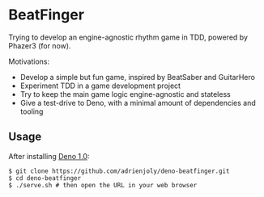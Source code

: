 # BeatFinger

Trying to develop an engine-agnostic rhythm game in TDD, powered by Phazer3 (for now).

Motivations:

- Develop a simple but fun game, inspired by BeatSaber and GuitarHero
- Experiment TDD in a game development project
- Try to keep the main game logic engine-agnostic and stateless
- Give a test-drive to Deno, with a minimal amount of dependencies and tooling

## Usage

After installing [Deno 1.0](https://deno.land/#installation):

```
$ git clone https://github.com/adrienjoly/deno-beatfinger.git
$ cd deno-beatfinger
$ ./serve.sh # then open the URL in your web browser
```
